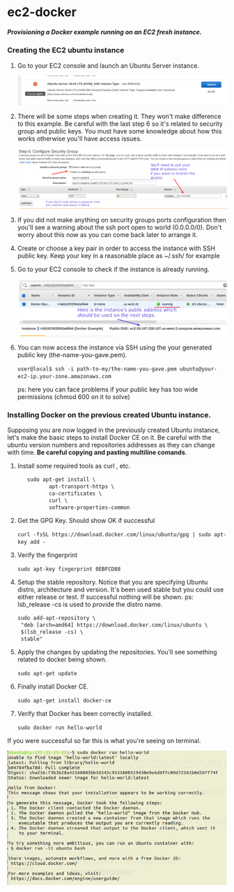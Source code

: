 # ec2-docker
##### Provisioning a Docker example running on an EC2 fresh instance.
 
 
### Creating the EC2 ubuntu instance
 1. Go to your EC2 console and launch an Ubuntu Server instance.
 
    ![ubuntu-lauch.png](images/ubuntu-lauch.png)
    
 2. There will be some steps when creating it. They won't make difference to this example.
    Be careful with the last step 6 so it's related to security group and public keys.
    You must have some knowledge about how this works otherwise you'll have access issues.
    
    ![security-group.png](images/security-group.png)
    
 3. If you did not make anything on security groups ports configuration then you'll see
    a warning about the ssh port open to world (0.0.0.0/0). Don't worry about this now as
    you can come back later to arrange it.
    
 4. Create or choose a key pair in order to access the instance with SSH public key.
    Keep your key in a reasonable place as ~/.ssh/  for example
    
 5. Go to your EC2 console to check if the instance is already running.
 
    ![instance-running.png](images/instance-running.png)
    
 6. You can now access the instance via SSH using the your generated public key (the-name-you-gave.pem).
 
    `user@local$ ssh -i path-to-my/the-name-you-gave.pem ubuntu@your-ec2-ip.your-zone.amazonaws.com`
    
    ps: here you can face problems if your public key has too wide permissions (chmod 600 on it to solve) 
    
    
 ### Installing Docker on the previous created Ubuntu instance.
 
 Supposing you are now logged in the previously created Ubuntu instance, let's make the basic steps
 to install Docker CE on it. Be careful with the ubuntu version numbers and repositories addresses as
 they can change with time. **Be careful copying and pasting multiline comands**.
      
   1. Install some required tools as curl , etc.
      
      ```
         sudo apt-get install \
                apt-transport-https \
                ca-certificates \
                curl \
                software-properties-common
      ```
 
   2. Get the GPG Key. Should show OK if successful 
     
        `curl -fsSL https://download.docker.com/linux/ubuntu/gpg | sudo apt-key add -`
    
   3. Verify the fingerprint
   
        `sudo apt-key fingerprint 0EBFCD88`
     
   4. Setup the stable repository. Notice that you are specifying Ubuntu distro, architecture and version.
      It's been used stable but you could use either release or test. If successful nothing will be shown.
      ps: lsb_release -cs is used to provide the distro name.
   
      ```
      sudo add-apt-repository \
       "deb [arch=amd64] https://download.docker.com/linux/ubuntu \
       $(lsb_release -cs) \
       stable"

      ```
      
   5. Apply the changes by updating the repositories. You'll see something related to docker being shown.
       
      `sudo apt-get update`
      
   6. Finally install Docker CE.
   
      `sudo apt-get install docker-ce`
      
   7. Verify that Docker has been correctly installed.
   
       `sudo docker run hello-world`
       
   If you were successful so far this is what you're seeing on terminal.
        
   ![success.png](images/success.png)